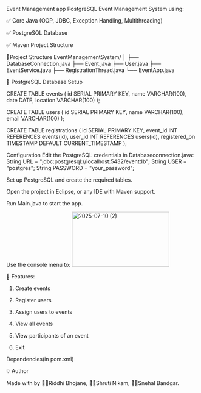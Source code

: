 Event Management app PostgreSQL Event Management System using:

✅ Core Java (OOP, JDBC, Exception Handling, Multithreading)

✅ PostgreSQL Database

✅ Maven Project Structure

📂Project Structure 
EventManagementSystem/
│
├── DatabaseConnection.java
├── Event.java
├── User.java
├── EventService.java
├── RegistrationThread.java
└── EventApp.java

💾 PostgreSQL Database Setup

CREATE TABLE events (
    id SERIAL PRIMARY KEY,
    name VARCHAR(100),
    date DATE,
    location VARCHAR(100)
);

CREATE TABLE users (
    id SERIAL PRIMARY KEY,
    name VARCHAR(100),
    email VARCHAR(100)
);

CREATE TABLE registrations (
    id SERIAL PRIMARY KEY,
    event_id INT REFERENCES events(id),
    user_id INT REFERENCES users(id),
    registered_on TIMESTAMP DEFAULT CURRENT_TIMESTAMP
);

Configuration Edit the PostgreSQL credentials in Databaseconnection.java:
String URL = "jdbc:postgresql://localhost:5432/eventdb";
String USER = "postgres";
String PASSWORD = "your_password";

Set up PostgreSQL and create the required tables.

Open the project in Eclipse, or any IDE with Maven support.

Run Main.java to start the app.

Use the console menu to:
<img width="256" height="144" alt="2025-07-10 (2)" src="https://github.com/user-attachments/assets/894eb21a-0f29-4281-97bd-08a97d850a6b" />

🎯 Features:

1. Create events


2. Register users


3. Assign users to events


4. View all events


5. View participants of an event


6. Exit

Dependencies(in pom.xml)

💡 Author 

Made with by
👩‍💼Riddhi Bhojane, 👩‍💼Shruti Nikam, 👩‍💼Snehal Bandgar.





